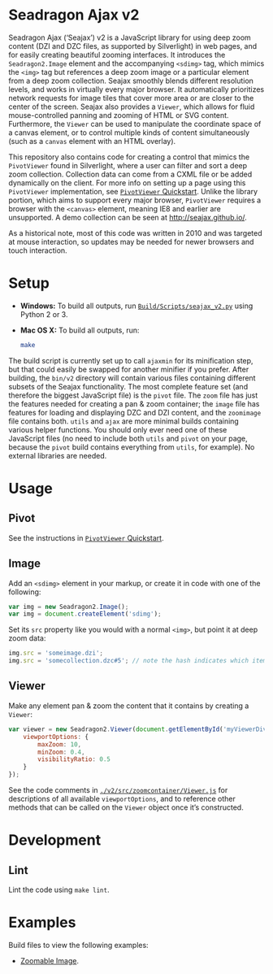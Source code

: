 # Seadragon Ajax v2

Seadragon Ajax (‘Seajax’) v2 is a JavaScript library for using deep zoom content
(DZI and DZC files, as supported by Silverlight) in web pages, and for easily
creating beautiful zooming interfaces. It introduces the `Seadragon2.Image`
element and the accompanying `<sdimg>` tag, which mimics the `<img>` tag but
references a deep zoom image or a particular element from a deep zoom
collection. Seajax smoothly blends different resolution levels, and works in
virtually every major browser. It automatically prioritizes network requests for
image tiles that cover more area or are closer to the center of the screen.
Seajax also provides a `Viewer`, which allows for fluid mouse-controlled panning
and zooming of HTML or SVG content. Furthermore, the `Viewer` can be used to
manipulate the coordinate space of a canvas element, or to control multiple
kinds of content simultaneously (such as a `canvas` element with an HTML
overlay).

This repository also contains code for creating a control that mimics the
`PivotViewer` found in Silverlight, where a user can filter and sort a deep zoom
collection. Collection data can come from a CXML file or be added dynamically on
the client. For more info on setting up a page using this `PivotViewer`
implementation, see [`PivotViewer` Quickstart][pivot-viewer-quickstart].
Unlike the library portion, which aims to support every major browser,
`PivotViewer` requires a browser with the `<canvas>` element, meaning IE8 and
earlier are unsupported. A demo collection can be seen at
<http://seajax.github.io/>.

As a historical note, most of this code was written in 2010 and was targeted at
mouse interaction, so updates may be needed for newer browsers and touch
interaction.


# Setup

- 	**Windows:** To build all outputs, run
	[`Build/Scripts/seajax_v2.py`](./Build/Scripts/seajax_v2.py) using Python 2
	or 3.

- 	**Mac OS X:** To build all outputs, run:

	```bash
	make
	```

The build script is currently set up to call `ajaxmin` for its minification
step, but that could easily be swapped for another minifier if you prefer.
After building, the `bin/v2` directory will contain various files containing
different subsets of the Seajax functionality. The most complete feature set
(and therefore the biggest JavaScript file) is the `pivot` file. The `zoom` file
has just the features needed for creating a pan & zoom container; the `image`
file has features for loading and displaying DZC and DZI content, and the
`zoomimage` file contains both. `utils` and `ajax` are more minimal builds
containing various helper functions. You should only ever need one of these
JavaScript files (no need to include both `utils` and `pivot` on your page,
because the `pivot` build contains everything from `utils`, for example).
No external libraries are needed.


# Usage

## Pivot

See the instructions in [`PivotViewer` Quickstart][pivot-viewer-quickstart].

## Image

Add an `<sdimg>` element in your markup, or create it in code with one of the
following:

```javascript
var img = new Seadragon2.Image();
var img = document.createElement('sdimg');
```

Set its `src` property like you would with a normal `<img>`, but point it at
deep zoom data:

```javascript
img.src = 'someimage.dzi';
img.src = 'somecollection.dzc#5'; // note the hash indicates which item from the collection
```

## Viewer

Make any element pan & zoom the content that it contains by creating a `Viewer`:

```javascript
var viewer = new Seadragon2.Viewer(document.getElementById('myViewerDiv'), {
    viewportOptions: {
        maxZoom: 10,
        minZoom: 0.4,
        visibilityRatio: 0.5
    }
});
```

See the code comments in
[`./v2/src/zoomcontainer/Viewer.js`](./v2/src/zoomcontainer/Viewer.js) for
descriptions of all available `viewportOptions`, and to reference other methods
that can be called on the `Viewer` object once it’s constructed.



# Development

## Lint

Lint the code using `make lint`.

# Examples

Build files to view the following examples:

-   [Zoomable Image][example-zoomable-image].


[example-zoomable-image]: ./examples/zoomable-image.html
[pivot-viewer-quickstart]: ./v2/app/pivot/quickstart.html
